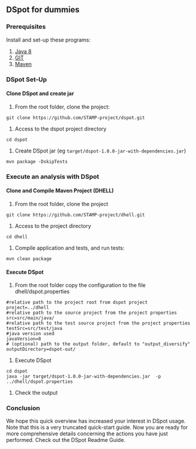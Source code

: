 ## DSpot for dummies

### Prerequisites

Install and set-up these programs:

1. [Java 8](https://www.java.com/en/download/help/download_options.xml)
1. [GIT](https://git-scm.com/book/en/v2/Getting-Started-Installing-Git)
1. [Maven](https://maven.apache.org/install.html)

### DSpot Set-Up
#### Clone DSpot and create jar

1. From the root folder, clone the project:
```
git clone https://github.com/STAMP-project/dspot.git
```
1. Access to the dspot project directory
```
cd dspot
```
1. Create DSpot jar (eg `target/dspot-1.0.0-jar-with-dependencies.jar`)
```
mvn package -DskipTests
```
### Execute an analysis with DSpot
#### Clone and Compile Maven Project (DHELL)

1. From the root folder, clone the project
```
git clone https://github.com/STAMP-project/dhell.git
```
1. Access to the project directory
```
cd dhell
```
1.  Compile application and tests, and run tests:
```
mvn clean package
```

#### Execute DSpot

1. From the root folder copy the configuration to the file dhell/dspot.properties
```properties
#relative path to the project root from dspot project
project=../dhell
#relative path to the source project from the project properties
src=src/main/java/
#relative path to the test source project from the project properties
testSrc=src/test/java
#java version used
javaVersion=8
# (optional) path to the output folder, default to "output_diversify"
outputDirectory=dspot-out/
```
1. Execute DSpot
```
cd dspot
java -jar target/dspot-1.0.0-jar-with-dependencies.jar  -p ../dhell/dspot.properties
```
1. Check the output

### Conclusion
We hope this quick overview has increased your interest in DSpot usage. Note that this is a very truncated quick-start guide. Now you are ready for more comprehensive details concerning the actions you have just performed. Check out the DSpot Readme Guide.
